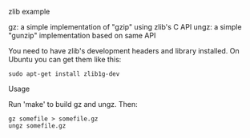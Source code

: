 zlib example

gz: a simple implementation of "gzip" using zlib's C API
ungz: a simple "gunzip" implementation based on same API

You need to have zlib's development headers and library
installed.  On Ubuntu you can get them like this:

    sudo apt-get install zlib1g-dev

Usage 

Run 'make' to build gz and ungz. Then:

    gz somefile > somefile.gz
    ungz somefile.gz
